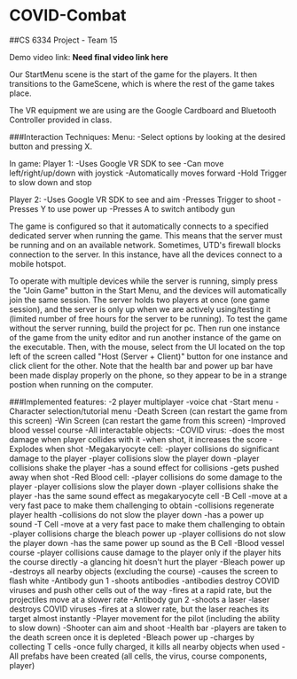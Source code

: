 # COVID-Combat
##CS 6334 Project - Team 15

Demo video link: **Need final video link here**


Our StartMenu scene is the start of the game for the players. It then transitions to the GameScene, which is where the rest of the game takes place.

The VR equipment we are using are the Google Cardboard and Bluetooth Controller provided in class.

###Interaction Techniques:
Menu:
-Select options by looking at the desired button and pressing X.


In game:
Player 1: 
-Uses Google VR SDK to see
-Can move left/right/up/down with joystick
-Automatically moves forward
-Hold Trigger to slow down and stop

Player 2:
-Uses Google VR SDK to see and aim
-Presses Trigger to shoot
-Presses Y to use power up
-Presses A to switch antibody gun

The game is configured so that it automatically connects to a specified dedicated server when running the game. This means that the server must be running and on an available network. Sometimes, UTD's firewall blocks connection to the server. In this instance, have all the devices connect to a mobile hotspot. 

To operate with multiple devices while the server is running, simply press the "Join Game" button in the Start Menu, and the devices will automatically join the same session. The server holds two players at once (one game session), and the server is only up when we are actively using/testing it (limited number of free hours for the server to be running). To test the game without the server running, build the project for pc. Then run one instance of the game from the unity editor and run another instance of the game on the executable. Then, with the mouse, select from the UI located on the top left of the screen called "Host (Server + Client)" button for one instance and click client for the other. Note that the health bar and power up bar have been made display properly on the phone, so they appear to be in a strange postion when running on the computer.

###Implemented features:
-2 player multiplayer
-voice chat
-Start menu
-Character selection/tutorial menu
-Death Screen (can restart the game from this screen)
-Win Screen (can restart the game from this screen)
-Improved blood vessel course
-All interactable objects:
 -COVID virus:
  -does the most damage when player collides with it
  -when shot, it increases the score
  -Explodes when shot
 -Megakaryocyte cell:
  -player collisions do significant damage to the player
  -player collisions slow the player down
  -player collisions shake the player
  -has a sound effect for collisions
  -gets pushed away when shot
 -Red Blood cell:
  -player collisions do some damage to the player
  -player collisions slow the player down
  -player collisions shake the player
  -has the same sound effect as megakaryocyte cell
 -B Cell
  -move at a very fast pace to make them challenging to obtain
  -collisions regenerate player health
  -collisions do not slow the player down
  -has a power up sound
 -T Cell
  -move at a very fast pace to make them challenging to obtain
  -player collisions charge the bleach power up
  -player collisions do not slow the player down
  -has the same power up sound as the B Cell
 -Blood vessel course
  -player collisions cause damage to the player only if the player hits the course directly
  -a glancing hit doesn't hurt the player
 -Bleach power up
  -destroys all nearby objects (excluding the course)
  -causes the screen to flash white
 -Antibody gun 1
  -shoots antibodies
  -antibodies destroy COVID viruses and push other cells out of the way
  -fires at a rapid rate, but the projectiles move at a slower rate
 -Antibody gun 2
  -shoots a laser
  -laser destroys COVID viruses
  -fires at a slower rate, but the laser reaches its target almost instantly
-Player movement for the pilot (including the ability to slow down)
-Shooter can aim and shoot
-Health bar
  -players are taken to the death screen once it is depleted
-Bleach power up
 -charges by collecting T cells
 -once fully charged, it kills all nearby objects when used
-All prefabs have been created (all cells, the virus, course components, player)

